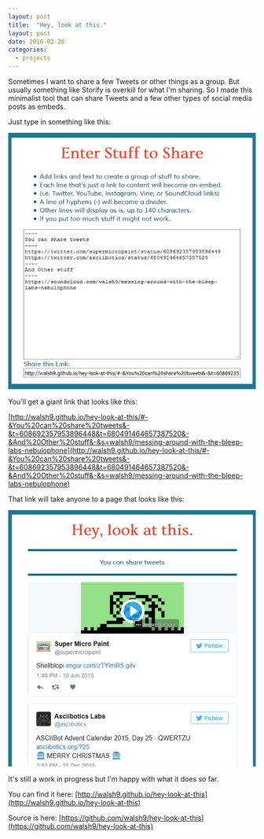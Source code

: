 ```yaml
---
layout: post
title:  "Hey, look at this."
layout: post
date: 2016-02-28
categories:
  - projects
---
```


Sometimes I want to share a few Tweets or other things as a group. But usually something like Storify is overkill for what I'm sharing. So I made this minimalist tool that can share Tweets and a few other types of social media posts as embeds.

Just type in something like this:

![Hey, look at this composing.](/i/hlat-before.png)

You'll get a giant link that looks like this:

[http://walsh9.github.io/hey-look-at-this/#-&You%20can%20share%20tweets&-&t=608692357953896448&t=680491464657387520&-&And%20Other%20stuff&-&s=walsh9/messing-around-with-the-bleep-labs-nebulophone](http://walsh9.github.io/hey-look-at-this/#-&You%20can%20share%20tweets&-&t=608692357953896448&t=680491464657387520&-&And%20Other%20stuff&-&s=walsh9/messing-around-with-the-bleep-labs-nebulophone)

That link will take anyone to a page that looks like this:

![Hey, look at this viewing.](/i/hlat-after.png)

It's still a work in progress but I'm happy with what it does so far.

You can find it here: [http://walsh9.github.io/hey-look-at-this](http://walsh9.github.io/hey-look-at-this)

Source is here: [https://github.com/walsh9/hey-look-at-this](https://github.com/walsh9/hey-look-at-this) 

